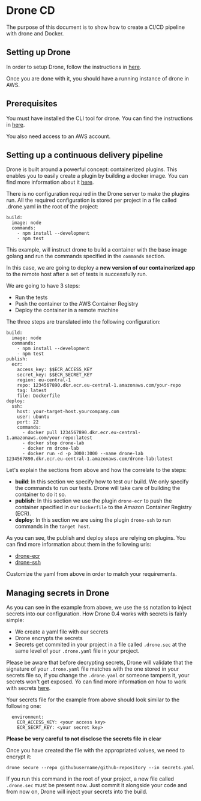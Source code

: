 # Drone CD

The purpose of this document is to show how to create a CI/CD pipeline with drone
and Docker.

## Setting up Drone

In order to setup Drone, follow the instructions in [here](../drone-ci/README.md).

Once you are done with it, you should have a running instance of drone in AWS.

## Prerequisites

You must have installed the CLI tool for drone. You can find the instructions in [here](http://readme.drone.io/devs/cli/).

You also need access to an AWS account.

## Setting up a continuous delivery pipeline

Drone is built around a powerful concept: containerized plugins. This enables you
to easily create a plugin by building a docker image. You can find more information
about it [here](http://drone-python.readthedocs.io/en/latest/writing_a_plugin.html).

There is no configuration required in the Drone server to make the plugins run. All
the required configuration is stored per project in a file called .drone.yaml in the
root of the project:
```
build:
  image: node
  commands:
    - npm install --development
    - npm test
```

This example, will instruct drone to build a container with the base image golang
and run the commands specified in the `commands` section.

In this case, we are going to deploy a **new version of our containerized app** to the remote
host after a set of tests is successfully run.

We are going to have 3 steps:
- Run the tests
- Push the container to the AWS Container Registry
- Deploy the container in a remote machine

The three steps are translated into the following configuration:
```
build:
  image: node
  commands:
    - npm install --development
    - npm test
publish:
  ecr:
    access_key: $$ECR_ACCESS_KEY
    secret_key: $$ECR_SECRET_KEY
    region: eu-central-1
    repo: 1234567890.dkr.ecr.eu-central-1.amazonaws.com/your-repo
    tag: latest
    file: Dockerfile
deploy:
  ssh:
    host: your-target-host.yourcompany.com
    user: ubuntu
    port: 22
    commands:
      - docker pull 1234567890.dkr.ecr.eu-central-1.amazonaws.com/your-repo:latest
      - docker stop drone-lab
      - docker rm drone-lab
      - docker run -d -p 3000:3000 --name drone-lab 1234567890.dkr.ecr.eu-central-1.amazonaws.com/drone-lab:latest
```

Let's explain the sections from above and how the correlate to the steps:
- **build**: In this section we specify how to test our build. We only specify the commands to run our tests. Drone will take care of building the container to do it so.
- **publish**: In this section we use the plugin `drone-ecr` to push the container specified in our `Dockerfile` to the Amazon Container Registry (ECR).
- **deploy**: In this section we are using the plugin `drone-ssh` to run commands in the `target host`.

As you can see, the publish and deploy steps are relying on plugins. You can find more information
about them in the following urls:
- [drone-ecr](https://github.com/drone-plugins/drone-ecr)
- [drone-ssh](https://github.com/drone-plugins/drone-ssh)

Customize the yaml from above in order to match your requirements.

## Managing secrets in Drone

As you can see in the example from above, we use the `$$` notation to inject
secrets into our configuration. How Drone 0.4 works with secrets is
fairly simple:
- We create a yaml file with our secrets
- Drone encrypts the secrets
- Secrets get commited in your project in a file called `.drone.sec` at the same
level of your `.drone.yaml` file in your project.

Please be aware that before decrypting secrets, Drone will validate that the signature
of your `.drone.yaml` file matches with the one stored in your secrets file so, if you
change the `.drone.yaml` or someone tampers it, your secrets won't get exposed. Yo can find
more information on how to work with secrets [here](http://readme.drone.io/usage/secrets/).

Your secrets file for the example from above should look similar to the following one:
```
  environment:
    ECR_ACCESS_KEY: <your access key>
    ECR_SECRT_KEY: <your secret key>
```

**Please be very careful to not disclose the secrets file in clear**

Once you have created the file with the appropriated values, we need to encrypt it:
```
drone secure --repo githubusername/github-repository --in secrets.yaml
```

If you run this command in the root of your project, a new file called `.drone.sec`
must be present now. Just commit it alongside your code and from now on, Drone will
inject your secrets into the build.
